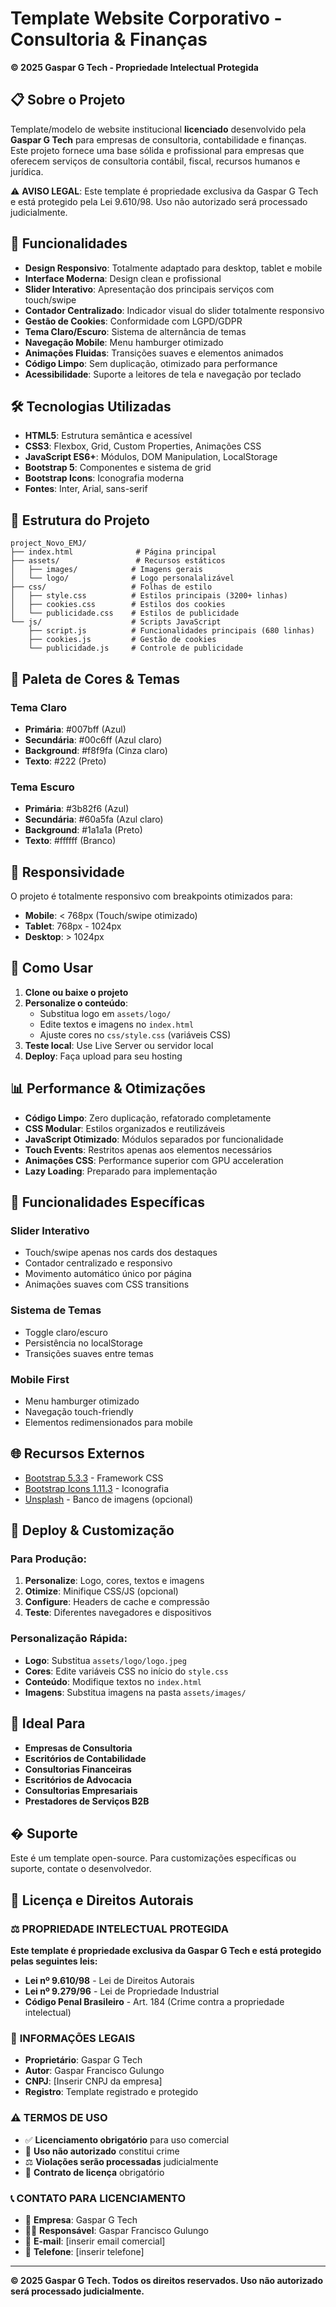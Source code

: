 # Template Website Corporativo - Consultoria & Finanças

**© 2025 Gaspar G Tech - Propriedade Intelectual Protegida**

## 📋 Sobre o Projeto

Template/modelo de website institucional **licenciado** desenvolvido pela **Gaspar G Tech** para empresas de consultoria, contabilidade e finanças. Este projeto fornece uma base sólida e profissional para empresas que oferecem serviços de consultoria contábil, fiscal, recursos humanos e jurídica.

⚠️ **AVISO LEGAL**: Este template é propriedade exclusiva da Gaspar G Tech e está protegido pela Lei 9.610/98. Uso não autorizado será processado judicialmente.

## 🚀 Funcionalidades

- **Design Responsivo**: Totalmente adaptado para desktop, tablet e mobile
- **Interface Moderna**: Design clean e profissional
- **Slider Interativo**: Apresentação dos principais serviços com touch/swipe
- **Contador Centralizado**: Indicador visual do slider totalmente responsivo
- **Gestão de Cookies**: Conformidade com LGPD/GDPR
- **Tema Claro/Escuro**: Sistema de alternância de temas
- **Navegação Mobile**: Menu hamburger otimizado
- **Animações Fluidas**: Transições suaves e elementos animados
- **Código Limpo**: Sem duplicação, otimizado para performance
- **Acessibilidade**: Suporte a leitores de tela e navegação por teclado

## 🛠️ Tecnologias Utilizadas

- **HTML5**: Estrutura semântica e acessível
- **CSS3**: Flexbox, Grid, Custom Properties, Animações CSS
- **JavaScript ES6+**: Módulos, DOM Manipulation, LocalStorage
- **Bootstrap 5**: Componentes e sistema de grid
- **Bootstrap Icons**: Iconografia moderna
- **Fontes**: Inter, Arial, sans-serif

## 📂 Estrutura do Projeto

```
project_Novo_EMJ/
├── index.html              # Página principal
├── assets/                 # Recursos estáticos
│   ├── images/            # Imagens gerais
│   └── logo/              # Logo personalalizável
├── css/                   # Folhas de estilo
│   ├── style.css          # Estilos principais (3200+ linhas)
│   ├── cookies.css        # Estilos dos cookies
│   └── publicidade.css    # Estilos de publicidade
└── js/                    # Scripts JavaScript
    ├── script.js          # Funcionalidades principais (680 linhas)
    ├── cookies.js         # Gestão de cookies
    └── publicidade.js     # Controle de publicidade
```

## 🎨 Paleta de Cores & Temas

### Tema Claro
- **Primária**: #007bff (Azul)
- **Secundária**: #00c6ff (Azul claro)
- **Background**: #f8f9fa (Cinza claro)
- **Texto**: #222 (Preto)

### Tema Escuro
- **Primária**: #3b82f6 (Azul)
- **Secundária**: #60a5fa (Azul claro)
- **Background**: #1a1a1a (Preto)
- **Texto**: #ffffff (Branco)

## 📱 Responsividade

O projeto é totalmente responsivo com breakpoints otimizados para:
- **Mobile**: < 768px (Touch/swipe otimizado)
- **Tablet**: 768px - 1024px
- **Desktop**: > 1024px

## 🔧 Como Usar

1. **Clone ou baixe o projeto**
2. **Personalize o conteúdo**: 
   - Substitua logo em `assets/logo/`
   - Edite textos e imagens no `index.html`
   - Ajuste cores no `css/style.css` (variáveis CSS)
3. **Teste local**: Use Live Server ou servidor local
4. **Deploy**: Faça upload para seu hosting

## 📊 Performance & Otimizações

- **Código Limpo**: Zero duplicação, refatorado completamente
- **CSS Modular**: Estilos organizados e reutilizáveis  
- **JavaScript Otimizado**: Módulos separados por funcionalidade
- **Touch Events**: Restritos apenas aos elementos necessários
- **Animações CSS**: Performance superior com GPU acceleration
- **Lazy Loading**: Preparado para implementação

## 🎯 Funcionalidades Específicas

### Slider Interativo
- Touch/swipe apenas nos cards dos destaques
- Contador centralizado e responsivo
- Movimento automático único por página
- Animações suaves com CSS transitions

### Sistema de Temas
- Toggle claro/escuro
- Persistência no localStorage
- Transições suaves entre temas

### Mobile First
- Menu hamburger otimizado
- Navegação touch-friendly
- Elementos redimensionados para mobile

## 🌐 Recursos Externos

- [Bootstrap 5.3.3](https://getbootstrap.com/) - Framework CSS
- [Bootstrap Icons 1.11.3](https://icons.getbootstrap.com/) - Iconografia
- [Unsplash](https://unsplash.com/) - Banco de imagens (opcional)

## 🚀 Deploy & Customização

### Para Produção:
1. **Personalize**: Logo, cores, textos e imagens
2. **Otimize**: Minifique CSS/JS (opcional)
3. **Configure**: Headers de cache e compressão
4. **Teste**: Diferentes navegadores e dispositivos

### Personalização Rápida:
- **Logo**: Substitua `assets/logo/logo.jpeg`
- **Cores**: Edite variáveis CSS no início do `style.css`
- **Conteúdo**: Modifique textos no `index.html`
- **Imagens**: Substitua imagens na pasta `assets/images/`

## 💼 Ideal Para

- **Empresas de Consultoria**
- **Escritórios de Contabilidade**
- **Consultorias Financeiras**
- **Escritórios de Advocacia**
- **Consultorias Empresariais**
- **Prestadores de Serviços B2B**

## � Suporte

Este é um template open-source. Para customizações específicas ou suporte, contate o desenvolvedor.

## 📄 Licença e Direitos Autorais

### ⚖️ **PROPRIEDADE INTELECTUAL PROTEGIDA**

**Este template é propriedade exclusiva da Gaspar G Tech e está protegido pelas seguintes leis:**

- **Lei nº 9.610/98** - Lei de Direitos Autorais
- **Lei nº 9.279/96** - Lei de Propriedade Industrial  
- **Código Penal Brasileiro** - Art. 184 (Crime contra a propriedade intelectual)

### 🏢 **INFORMAÇÕES LEGAIS**
- **Proprietário**: Gaspar G Tech
- **Autor**: Gaspar Francisco Gulungo
- **CNPJ**: [Inserir CNPJ da empresa]
- **Registro**: Template registrado e protegido

### ⚠️ **TERMOS DE USO**
- ✅ **Licenciamento obrigatório** para uso comercial
- 🚫 **Uso não autorizado** constitui crime
- ⚖️ **Violações serão processadas** judicialmente
- 💼 **Contrato de licença** obrigatório

### 📞 **CONTATO PARA LICENCIAMENTO**
- 🏢 **Empresa**: Gaspar G Tech
- 👨‍💼 **Responsável**: Gaspar Francisco Gulungo  
- 📧 **E-mail**: [inserir email comercial]
- 📱 **Telefone**: [inserir telefone]

---

**© 2025 Gaspar G Tech. Todos os direitos reservados. Uso não autorizado será processado judicialmente.**
